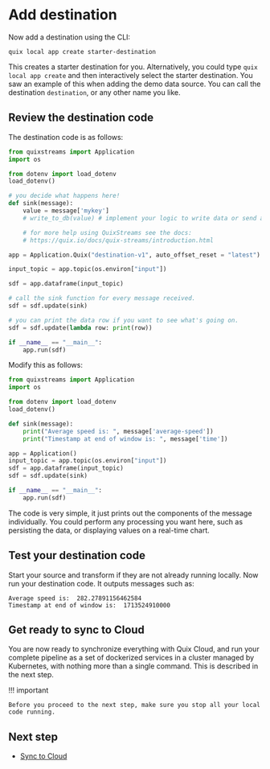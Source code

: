 # Add destination

Now add a destination using the CLI:

```
quix local app create starter-destination
```

This creates a starter destination for you. Alternatively, you could type `quix local app create` and then interactively select the starter destination. You saw an example of this when adding the demo data source. You can call the destination `destination`, or any other name you like.

## Review the destination code

The destination code is as follows:

``` python
from quixstreams import Application
import os

from dotenv import load_dotenv
load_dotenv()

# you decide what happens here!
def sink(message):
    value = message['mykey']
    # write_to_db(value) # implement your logic to write data or send alerts etc

    # for more help using QuixStreams see the docs:
    # https://quix.io/docs/quix-streams/introduction.html

app = Application.Quix("destination-v1", auto_offset_reset = "latest")

input_topic = app.topic(os.environ["input"])

sdf = app.dataframe(input_topic)

# call the sink function for every message received.
sdf = sdf.update(sink)

# you can print the data row if you want to see what's going on.
sdf = sdf.update(lambda row: print(row))

if __name__ == "__main__":
    app.run(sdf)
```

Modify this as follows:

``` python
from quixstreams import Application
import os

from dotenv import load_dotenv
load_dotenv()

def sink(message):
    print("Average speed is: ", message['average-speed'])
    print("Timestamp at end of window is: ", message['time'])    

app = Application()
input_topic = app.topic(os.environ["input"])
sdf = app.dataframe(input_topic)
sdf = sdf.update(sink)

if __name__ == "__main__":
    app.run(sdf)
```

The code is very simple, it just prints out the components of the message individually. You could perform any processing you want here, such as persisting the data, or displaying values on a real-time chart.

## Test your destination code

Start your source and transform if they are not already running locally. Now run your destination code. It outputs messages such as:

```
Average speed is:  282.27891156462584
Timestamp at end of window is:  1713524910000
```

## Get ready to sync to Cloud

You are now ready to synchronize everything with Quix Cloud, and run your complete pipeline as a set of dockerized services in a cluster managed by Kubernetes, with nothing more than a single command. This is described in the next step.

!!! important

    Before you proceed to the next step, make sure you stop all your local code running.

## Next step

* [Sync to Cloud](./cli-sync-to-cloud.md)

